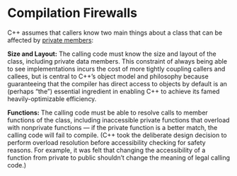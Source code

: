 Compilation Firewalls
=
C++ assumes that callers know two main things about a class that can be affected by [private members][1]:

**Size and Layout:** The calling code must know the size and layout of the
class, including private data members. This constraint of always being able to
see implementations incurs the cost of more tightly coupling callers and
callees, but is central to C++’s object model and philosophy because
guaranteeing that the compiler has direct access to objects by default is an
(perhaps “the”) essential ingredient in enabling C++ to achieve its famed
heavily-optimizable efficiency.

**Functions:** The calling code must be able to resolve calls to member
functions of the class, including inaccessible private functions that overload
with nonprivate functions — if the private function is a better match, the
calling code will fail to compile. (C++ took the deliberate design decision to
perform overload resolution before accessibility checking for safety reasons.
For example, it was felt that changing the accessibility of a function from
private to public shouldn’t change the meaning of legal calling code.)

[1]:http://herbsutter.com/gotw/_100/
